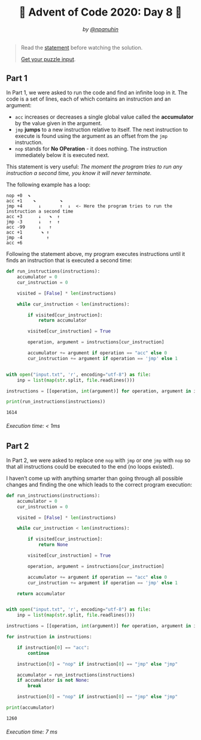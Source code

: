 <h1 align="center">🎄 Advent of Code 2020: Day 8 🎄</h1>
<h6 align="center">by <a href="https://github.com/npanuhin">@npanuhin</a></h6>

> Read the [statement](https://adventofcode.com/2020/day/8 "Visit adventofcode.com/2020/day/8") before watching the solution.
>
> [Get your puzzle input](https://adventofcode.com/2020/day/8/input "Open adventofcode.com/2020/day/8/input").


## Part 1

In Part 1, we were asked to run the code and find an infinite loop in it. The code is a set of lines, each of which contains an instruction and an argument:

- `acc` increases or decreases a single global value called the **accumulator** by the value given in the argument.
- `jmp` **jumps** to a new instruction relative to itself. The next instruction to execute is found using the argument as an offset from the `jmp` instruction.
- `nop` stands for **No OPeration** - it does nothing. The instruction immediately below it is executed next.

This statement is very useful: *The moment the program tries to run any instruction a second time, you know it will never terminate.*

The following example has a loop:

```
nop +0  ⬊          
acc +1    ⬊         ⬊ 
jmp +4      ↓       ↑  ↓  <- Here the program tries to run the instruction a second time
acc +3      ↓   ⬊  ↑ 
jmp -3      ↓   ↑  ↑ 
acc -99     ↓   ↑    
acc +1       ⬊ ↑   
jmp -4         ↑   
acc +6             
```

Following the statement above, my program executes instructions until it finds an instruction that is executed a second time:

```python
def run_instructions(instructions):
    accumulator = 0
    cur_instruction = 0

    visited = [False] * len(instructions)

    while cur_instruction < len(instructions):

        if visited[cur_instruction]:
            return accumulator

        visited[cur_instruction] = True

        operation, argument = instructions[cur_instruction]

        accumulator += argument if operation == "acc" else 0
        cur_instruction += argument if operation == 'jmp' else 1


with open("input.txt", 'r', encoding="utf-8") as file:
    inp = list(map(str.split, file.readlines()))

instructions = [[operation, int(argument)] for operation, argument in inp]

print(run_instructions(instructions))
```
```
1614
```
###### Execution time: < 1ms

## Part 2

In Part 2, we were asked to replace one `nop` with `jmp` or one `jmp` with `nop` so that all instructions could be executed to the end (no loops existed).

I haven’t come up with anything smarter than going through all possible changes and finding the one which leads to the correct program execution:

```python
def run_instructions(instructions):
    accumulator = 0
    cur_instruction = 0

    visited = [False] * len(instructions)

    while cur_instruction < len(instructions):

        if visited[cur_instruction]:
            return None

        visited[cur_instruction] = True

        operation, argument = instructions[cur_instruction]

        accumulator += argument if operation == "acc" else 0
        cur_instruction += argument if operation == 'jmp' else 1

    return accumulator


with open("input.txt", 'r', encoding="utf-8") as file:
    inp = list(map(str.split, file.readlines()))

instructions = [[operation, int(argument)] for operation, argument in inp]

for instruction in instructions:

    if instruction[0] == "acc":
        continue

    instruction[0] = "nop" if instruction[0] == "jmp" else "jmp"

    accumulator = run_instructions(instructions)
    if accumulator is not None:
        break

    instruction[0] = "nop" if instruction[0] == "jmp" else "jmp"

print(accumulator)
```
```
1260
```
###### Execution time: 7 ms
